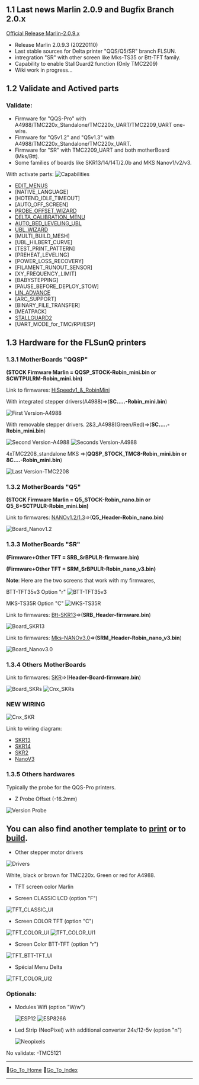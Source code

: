 ## 1.1 Last news Marlin 2.0.9 and Bugfix Branch 2.0.x

 [Official Release Marlin-2.0.9.x](https://github.com/Foxies-CSTL/Marlin_2.0.x/releases)
 - Release Marlin 2.0.9.3 (20220110)
 - Last stable sources for Delta printer "QQS/Q5/SR" branch FLSUN.
 - intregration "SR" with other screen like Mks-TS35 or Btt-TFT family.
 - Capability to enable StallGuard2 function (Only TMC2209)
 - Wiki work in progress...

## 1.2 Validate and Actived parts
 ### Validate:
  - Firmware for "QQS-Pro" with A4988/TMC220x_Standalone/TMC220x_UART/TMC2209_UART one-wire.
  - Firmware for "Q5v1.2" and "Q5v1.3" with A4988/TMC220x_Standalone/TMC220x_UART.
  - Firmware for "SR" with TMC2209_UART and both motherBoard (Mks/Btt).
  - Some families of boards like SKR13/14/14T/2.0b and MKS Nanov1/v2/v3.

 With activate parts: ![Capabilities](./images/Marlin-QQS-Pro_Foxies.png)

  * [EDIT_MENUS](7.TIPS#711-menus)
  * [NATIVE_LANGUAGE]
  * [HOTEND_IDLE_TIMEOUT]
  * [AUTO_OFF_SCREEN]
  * [PROBE_OFFSET_WIZARD](2.SETTINGS-THE-PRINTER#22-z_offset)
  * [DELTA_CALIBRATION_MENU](2.SETTINGS-THE-PRINTER#21-delta-calibration)
  * [AUTO_BED_LEVELING_UBL](2.SETTINGS-THE-PRINTER#23bed-levelling)
  * [UBL_WIZARD](2.SETTINGS-THE-PRINTER#23Bed-Levelling)
  * [MULTI_BUILD_MESH]
  * [UBL_HILBERT_CURVE]
  * [TEST_PRINT_PATTERN]
  * [PREHEAT_LEVELING]
  * [POWER_LOSS_RECOVERY]
  * [FILAMENT_RUNOUT_SENSOR]
  * [XY_FREQUENCY_LIMIT]
  * [BABYSTEPPING]
  * [PAUSE_BEFORE_DEPLOY_STOW]
  * [LIN_ADVANCE](7.TIPS#713-hardware)
  * [ARC_SUPPORT]
  * [BINARY_FILE_TRANSFER]
  * [MEATPACK]
  * [STALLGUARD2](3.SPECIAL-MODS#32-tmc2209-single-wire-and-stallguard2)
  * [UART_MODE_for_TMC/RPI/ESP]

## 1.3 **Hardware for the FLSunQ printers**
  
### 1.3.1 MotherBoards "QQSP" 
 **(STOCK Firmware Marlin =  QQSP_STOCK-Robin_mini.bin or SCWTPULRM-Robin_mini.bin)**
  
  Link to firmwares: [HiSpeedv1_&_RobinMini](https://github.com/Foxies-CSTL/Marlin_2.0.x/tree/Firmwares/QQSP)
  
  With integrated stepper drivers(A4988)=>(**SC.....-Robin_mini.bin**)

  ![First Version-A4988](./images/HiSpeed.jpg)
  
  With removable stepper drivers.
  2&3_A4988(Green/Red)=>(**SC.....-Robin_mini.bin**)
  
  ![Second Version-A4988](./images/HiSpeedv1-A4988.jpg) ![Seconds Version-A4988](./images/HiSpeedv1-A4988red.jpg)
  
  4xTMC2208_standalone MKS =>(**QQSP_STOCK_TMC8-Robin_mini.bin or 8C....-Robin_mini.bin**)
  
  ![Last Version-TMC2208](./images/HiSpeedv1-TMC.jpg)
  
### 1.3.2 MotherBoards "Q5" 
 **(STOCK Firmware Marlin = Q5_STOCK-Robin_nano.bin or Q5_8+SCTPULR-Robin_mini.bin)**

  Link to firmwares: [NANOv1.2/1.3](https://github.com/Foxies-CSTL/Marlin_2.0.x/tree/Firmwares/Q5)=>(**Q5_Header-Robin_nano.bin**)

  ![Board_Nanov1.2](./images/Fam_Nano.png)
    
### 1.3.3 MotherBoards "SR"
 **(Firmware+Other TFT = SRB_SrBPULR-firmware.bin)**

 **(Firmware+Other TFT = SRM_SrBPULR-Robin_nano_v3.bin)**

  **Note**: Here are the two screens that work with my firmwares,
  
  BTT-TFT35v3 Option "r" ![BTT-TFT35v3](./menus/SR-TFT35v3.png)

  MKS-TS35R Option "C" ![MKS-TS35R](./menus/SR-TS35R.png)

  Link to firmwares: [Btt-SKR13](https://github.com/Foxies-CSTL/Marlin_2.0.x/tree/Firmwares/SR)=>(**SRB_Header-firmware.bin**)

  ![Board_SKR13](./images/SRB-SKR13.png)

  Link to firmwares: [Mks-NANOv3.0](https://github.com/Foxies-CSTL/Marlin_2.0.x/tree/Firmwares/SR)=>(**SRM_Header-Robin_nano_v3.bin**)

  ![Board_Nanov3.0](./images/SRM-NanoV3.png)

### 1.3.4 Others MotherBoards

  Link to firmwares: [SKR](https://github.com/Foxies-CSTL/Marlin_2.0.x/tree/Firmwares/QQS_SKR)=>(**Header-Board-firmware.bin**)
  
  ![Board_SKRs](./images/Fam_SKR.png) 
  ![Cnx_SKRs](./images/SKR_EndStop.png)
  ### NEW WIRING
  
  ![Cnx_SKR](./images/SKR_NewEndStop.png)

Link to wiring diagram: 
  - [SKR13](./images/SKR13_EndStop.png)
  - [SKR14](./images/SKR14_EndStop.png)
  - [SKR2](./images/SKR2_EndStop.png)
  - [NanoV3](./images/NanoV3-EndStop.png)

### 1.3.5 Others hardwares

 Typically the probe for the QQS-Pro printers.

 * Z Probe Offset (-16.2mm)        

  ![Version Probe](./images/VersionProbe.jpg)

  ## **You can also find another template to** [print](https://www.thingiverse.com/thing:4826765) or to [build](https://github.com/JDHProductions/Probe-Board).

 * Other stepper motor drivers

  ![Drivers](./images/MicroSteppinpDrivers.jpg)

  White, black or brown for TMC220x.
  Green or red for A4988.  

 * TFT screen color Marlin
  - Screen CLASSIC LCD (option "F")

  ![TFT_CLASSIC_UI](./images/TFT_CLASSIC.png)

  - Screen COLOR TFT (option "C") 
  
  ![TFT_COLOR_UI](./images/TFT_COLOR.png) ![TFT_COLOR_UI1](./images/UI_Motion.png)

  - Screen Color BTT-TFT (option "r")

  ![TFT_BTT-TFT_UI](./menus/Menu-BTT_TFT.png)

 - Spécial Menu Delta
  
  ![TFT_COLOR_UI2](./images/SpecialMenu.png)

 ###  Optionals:

  * Modules Wifi (option "W/w")
  
    ![ESP12](./images/esp12.jpg)
    ![ESP8266](./images/WemosD1.jpg)

  * Led Strip (NeoPixel) with additional converter 24v/12-5v (option "n")
  
    ![Neopixels](./images/LedsStip.jpg)

  No validate:
  -TMC5121

***
🚸[Go_To_Home](Home)                                   🚸[Go_To_Index](_Sidebar)
***